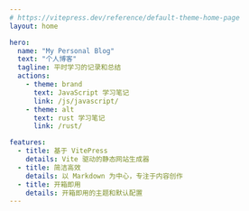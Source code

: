 ```yaml
---
# https://vitepress.dev/reference/default-theme-home-page
layout: home

hero:
  name: "My Personal Blog"
  text: "个人博客"
  tagline: 平时学习的记录和总结
  actions:
    - theme: brand
      text: JavaScript 学习笔记
      link: /js/javascript/
    - theme: alt
      text: rust 学习笔记
      link: /rust/

features:
  - title: 基于 VitePress
    details: Vite 驱动的静态网站生成器
  - title: 简洁高效
    details: 以 Markdown 为中心，专注于内容创作
  - title: 开箱即用
    details: 开箱即用的主题和默认配置
---
```

